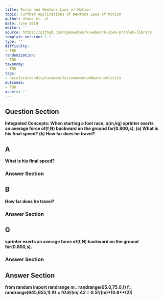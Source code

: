 ```yaml
---
title: Force and Newtons Laws of Motion
topic: Further Applications of Newtons Laws of Motion
author: Urone et. al
date: June 2018
editor: ''
source: https://github.com/openwebwork/webwork-open-problem-library
template_version: 1.1
type: ''
difficulty:
- TBD
randomization:
- TBD
taxonomy:
- TBD
tags:
- accelerationdisplacementforcemomentumNewtonvelocity
outcomes:
- TBD
assets: ''
---
```


## Question Section 

<b>Integrated Concepts:<b> When starting a foot race, a(m,kg) sprinter exerts an average force of(f,N) backward on the ground for(0.800,s).
(a) What is his final speed? 
(b) How far does he travel?

## A
What is his final speed? 
### Answer Section
## B
How far does he travel?
### Answer Section
## G
sprinter exerts an average force of(f,N) backward on the ground for(0.800,s).
### Answer Section


## Answer Section

from random import randrange
m= randrange(65.0,75.0,1)
f= randrange(645,655,1)
A1 = f*0.8/(m)
A2 = 0.5*f/(m)*(0.8**(2))
